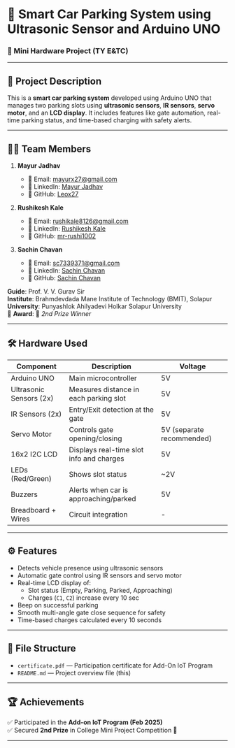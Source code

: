
# 🚗 Smart Car Parking System using Ultrasonic Sensor and Arduino UNO

### 🔧 Mini Hardware Project (TY E&TC)

---

## 📝 Project Description

This is a **smart car parking system** developed using Arduino UNO that manages two parking slots using **ultrasonic sensors**, **IR sensors**, **servo motor**, and an **LCD display**. It includes features like gate automation, real-time parking status, and time-based charging with safety alerts.

---

## 👨‍💻 Team Members

1. **Mayur Jadhav**
   - 📧 Email: mayurx27@gmail.com  
   - 💼 LinkedIn: [Mayur Jadhav](https://linkedin.com/in/mayur-j-9ab192363)  
   - 🐙 GitHub: [Leox27](https://github.com/Leox27)
     
3. **Rushikesh Kale**
   - 📧 Email: rushikale8126@gmail.com  
   - 💼 LinkedIn: [Rushikesh Kale](https://www.linkedin.com/in/rushikesh-kale-807a34321/)
   - 🐙 GitHub: [mr-rushi1002](https://github.com/mr-rushi1002)
     
5. **Sachin Chavan**
   - 📧 Email: sc7339371@gmail.com  
   - 💼 LinkedIn: [Sachin Chavan](https://www.linkedin.com/in/sachin-chavan-200771350/)
   - 🐙 GitHub: [Sachin Chavan](https://github.com/SachinChavan24)

**Guide**: Prof. V. V. Gurav Sir  
**Institute**: Brahmdevdada Mane Institute of Technology (BMIT), Solapur  
**University**: Punyashlok Ahilyadevi Holkar Solapur University  
🎉 **Award**: 🥈 _2nd Prize Winner_

---

## 🛠️ Hardware Used

| Component              | Description                                  | Voltage |
|------------------------|----------------------------------------------|---------|
| Arduino UNO            | Main microcontroller                         | 5V      |
| Ultrasonic Sensors (2x)| Measures distance in each parking slot       | 5V      |
| IR Sensors (2x)        | Entry/Exit detection at the gate             | 5V      |
| Servo Motor            | Controls gate opening/closing                | 5V (separate recommended) |
| 16x2 I2C LCD           | Displays real-time slot info and charges     | 5V      |
| LEDs (Red/Green)       | Shows slot status                            | ~2V     |
| Buzzers                | Alerts when car is approaching/parked        | 5V      |
| Breadboard + Wires     | Circuit integration                          | -       |

---

## ⚙️ Features

- Detects vehicle presence using ultrasonic sensors
- Automatic gate control using IR sensors and servo motor
- Real-time LCD display of:
  - Slot status (Empty, Parking, Parked, Approaching)
  - Charges (`C1`, `C2`) increase every 10 sec
- Beep on successful parking
- Smooth multi-angle gate close sequence for safety
- Time-based charges calculated every 10 seconds

---

## 📂 File Structure

- `certificate.pdf` — Participation certificate for Add-On IoT Program
- `README.md` — Project overview file (this)

---

## 🏆 Achievements

✅ Participated in the **Add-on IoT Program (Feb 2025)**  
✅ Secured **2nd Prize** in College Mini Project Competition 🎉

---
